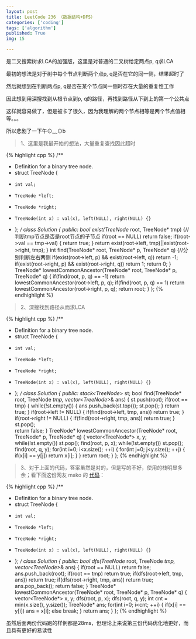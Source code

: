 ```yaml
---
layout: post
title: LeetCode 236 （数据结构+DFS）
categories: ['coding']
tags: ['algorithm']
published: True
img: 15

---
```


是二叉搜索树求LCA的加强版，这里是对普通的二叉树给定两点p, q求LCA

最初的想法是对于树中每个节点判断两个点p, q是否在它的同一侧，结果超时了

然后就想到在判断两点p, q是否在某个节点同一侧时存在大量的重复性工作

因此想到用深搜找到从根节点到p, q的路径，再找到路径从下到上的第一个公共点

这样就容易做了，但是被卡了很久，因为我理解的两个节点相等是两个节点值相等。。。

所以悲剧了一下午⊙﹏⊙b

> 1、这里是我最开始的想法，大量重复查找因此超时
>
{% highlight cpp %}
/**
 * Definition for a binary tree node.
 * struct TreeNode {
 *     int val;
 *     TreeNode *left;
 *     TreeNode *right;
 *     TreeNode(int x) : val(x), left(NULL), right(NULL) {}
 * };
 */
class Solution {
public:
    bool exist(TreeNode* root, TreeNode* tmp) {//判断tmp节点是否是root节点的子节点
        if(root == NULL) return false;
        if(root->val == tmp->val) {
            return true;
        }
        return exist(root->left, tmp)||exist(root->right, tmp);
    }
    int find(TreeNode* root, TreeNode* p, TreeNode* q) {//分别判断左右两侧
        if(exist(root->left, p) && exist(root->left, q)) return -1;
        if(exist(root->right, p) && exist(root->right, q)) return 1;
        return 0;
    }
    TreeNode* lowestCommonAncestor(TreeNode* root, TreeNode* p, TreeNode* q) {
        if(find(root, p, q) == -1) return lowestCommonAncestor(root->left, p, q);
        if(find(root, p, q) == 1) return lowestCommonAncestor(root->right, p, q);
        return root;
    }
};
{% endhighlight %}

> 2、深搜找到路径从而求LCA
>
{% highlight cpp %}
/**
 * Definition for a binary tree node.
 * struct TreeNode {
 *     int val;
 *     TreeNode *left;
 *     TreeNode *right;
 *     TreeNode(int x) : val(x), left(NULL), right(NULL) {}
 * };
 */
class Solution {
    public:
        stack<TreeNode*> st;
        bool find(TreeNode* root, TreeNode *tmp, vector<TreeNode*>& ans) {
            st.push(root);
            if(root == tmp) {
                while(!st.empty()) {
                    ans.push_back(st.top());
                    st.pop();
                }
                return true;
            }
            if(root->left != NULL) {
                if(find(root->left, tmp, ans))
                    return true;
            }
            if(root->right != NULL) {
                if(find(root->right, tmp, ans))
                    return true;
            }
            st.pop();      
            return false;
        }
        TreeNode* lowestCommonAncestor(TreeNode* root, TreeNode* p, TreeNode* q) {
            vector<TreeNode*> x, y;
            while(!st.empty()) st.pop();
            find(root, p, x);
            while(!st.empty()) st.pop();
            find(root, q, y);
            for(int i=0; i<x.size(); ++i) {
                for(int j=0; j<y.size(); ++j) {
                    if(x[i] == y[j])
                        return x[i];
                }
            }
            return root;
        }
};
{% endhighlight %}

> 3、对于上面的代码，答案虽然是对的，但是写的不好，使用的栈明显多余；看下面这份网友 mako 的 [代码](https://leetcode.com/discuss/46563/c-solution-with-simple-dfs)：
>
{% highlight cpp %}
/**
 * Definition for a binary tree node.
 * struct TreeNode {
 *     int val;
 *     TreeNode *left;
 *     TreeNode *right;
 *     TreeNode(int x) : val(x), left(NULL), right(NULL) {}
 * };
 */
class Solution {
    public:
        bool dfs(TreeNode* root, TreeNode *tmp, vector<TreeNode*>& ans) {
            if(root == NULL) return false;
            ans.push_back(root);
            if(root == tmp) return true;
            if(dfs(root->left, tmp, ans))
                return true;
            if(dfs(root->right, tmp, ans))
                return true;
            ans.pop_back();
            return false;
        }
        TreeNode* lowestCommonAncestor(TreeNode* root, TreeNode* p, TreeNode* q) {
            vector<TreeNode*> x, y;
            dfs(root, p, x);
            dfs(root, q, y);
            int cnt = min(x.size(), y.size());
            TreeNode* ans;
            for(int i=0; i<cnt; ++i) {
                if(x[i] == y[i])
                    ans = x[i];
                else break;
            }
            return ans;
        }
};
{% endhighlight %}

虽然后面两份代码跑的样例都是28ms，但理论上来说第三份代码优化地更好，而且具有更好的易读性
